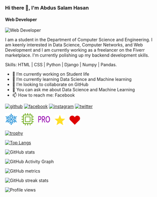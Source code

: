 ### Hi there 👋, I'm Abdus Salam Hasan
#### Web Developer 
![Web Developer](https://www.facebook.com/photo/?fbid=793076685153673&set=a.109727913488557)

I am a student in the Department of Computer Science and Engineering. I am keenly interested in Data Science, Computer Networks, and Web Development and I am currently working as a freelancer on the Fiverr marketplace. I'm currently polishing up my backend development skills. 

Skills: HTML | CSS | Python | Django | Numpy | Pandas.

- 🔭 I’m currently working on Student life 
- 🌱 I’m currently learning Data Science and Machine learning  
- 👯 I’m looking to collaborate on GitHub 
- 💬 You can ask me about Data Science and Machine Learning  
- 📫 How to reach me: Facebook  


[<img src='https://cdn.jsdelivr.net/npm/simple-icons@3.0.1/icons/github.svg' alt='github' height='40'>](https://github.com/Hasan15-14654)  [<img src='https://cdn.jsdelivr.net/npm/simple-icons@3.0.1/icons/facebook.svg' alt='facebook' height='40'>](https://www.facebook.com/https://www.facebook.com/mdas.hasanas)  [<img src='https://cdn.jsdelivr.net/npm/simple-icons@3.0.1/icons/instagram.svg' alt='instagram' height='40'>](https://www.instagram.com/https://www.instagram.com/hasanas3p2//)  [<img src='https://cdn.jsdelivr.net/npm/simple-icons@3.0.1/icons/twitter.svg' alt='twitter' height='40'>](https://twitter.com/https://twitter.com/MarketerHasan1)  

<a href='https://archiveprogram.github.com/'><img src='https://raw.githubusercontent.com/acervenky/animated-github-badges/master/assets/acbadge.gif' width='40' height='40'></a> <a href='https://docs.github.com/en/developers'><img src='https://raw.githubusercontent.com/acervenky/animated-github-badges/master/assets/devbadge.gif' width='40' height='40'></a> <a href='https://github.com/pricing'><img src='https://raw.githubusercontent.com/acervenky/animated-github-badges/master/assets/pro.gif' width='40' height='40'></a> <a href='https://stars.github.com/'><img src='https://raw.githubusercontent.com/acervenky/animated-github-badges/master/assets/starbadge.gif' width='35' height='35'></a> <a href='https://docs.github.com/en/github/supporting-the-open-source-community-with-github-sponsors'><img src='https://raw.githubusercontent.com/acervenky/animated-github-badges/master/assets/sponsorbadge.gif' width='35' height='35'></a> 

[![trophy](https://github-profile-trophy.vercel.app/?username=Hasan15-14654)](https://github.com/ryo-ma/github-profile-trophy)

[![Top Langs](https://github-readme-stats.vercel.app/api/top-langs/?username=Hasan15-14654)](https://github.com/anuraghazra/github-readme-stats)

![GitHub stats](https://github-readme-stats.vercel.app/api?username=Hasan15-14654&show_icons=true&count_private=true)  

![GitHub Activity Graph](https://activity-graph.herokuapp.com/graph?username=Hasan15-14654)  

![GitHub metrics](https://metrics.lecoq.io/Hasan15-14654)  

![GitHub streak stats](https://github-readme-streak-stats.herokuapp.com/?user=Hasan15-14654)  

![Profile views](https://gpvc.arturio.dev/Hasan15-14654)  
